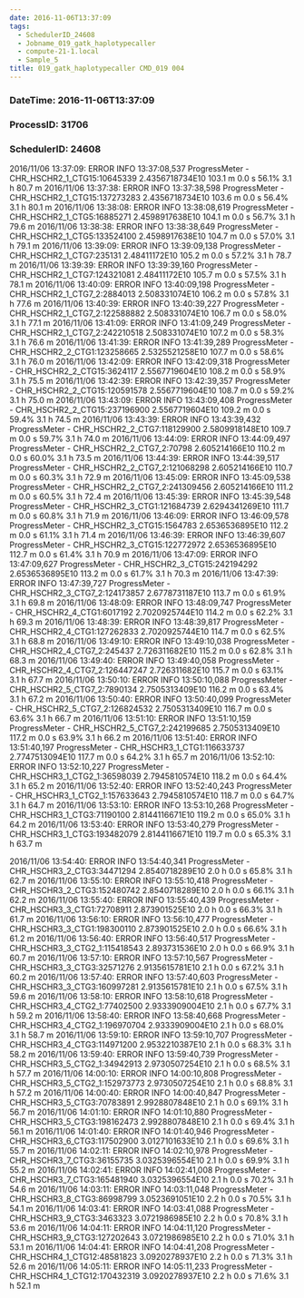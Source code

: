 ```yaml
---
date: 2016-11-06T13:37:09
tags:
  - SchedulerID_24608
  - Jobname_019_gatk_haplotypecaller
  - compute-21-1.local
  - Sample_5
title: 019_gatk_haplotypecaller CMD_019 004
---
```


### DateTime: 2016-11-06T13:37:09
### ProcessID: 31706
### SchedulerID: 24608


2016/11/06 13:37:09: ERROR INFO  13:37:08,537 ProgressMeter - CHR_HSCHR2_1_CTG15:10645339   2.4356718734E10   103.1 m            0.0 s       56.1%     3.1 h      80.7 m 
 2016/11/06 13:37:38: ERROR INFO  13:37:38,598 ProgressMeter - CHR_HSCHR2_1_CTG15:137273283   2.4356718734E10   103.6 m            0.0 s       56.4%     3.1 h      80.1 m 
 2016/11/06 13:38:08: ERROR INFO  13:38:08,619 ProgressMeter - CHR_HSCHR2_1_CTG5:16885271   2.4598917638E10   104.1 m            0.0 s       56.7%     3.1 h      79.6 m 
 2016/11/06 13:38:38: ERROR INFO  13:38:38,649 ProgressMeter - CHR_HSCHR2_1_CTG5:133524100   2.4598917638E10   104.7 m            0.0 s       57.0%     3.1 h      79.1 m 
 2016/11/06 13:39:09: ERROR INFO  13:39:09,138 ProgressMeter - CHR_HSCHR2_1_CTG7:235131    2.48411172E10   105.2 m            0.0 s       57.2%     3.1 h      78.7 m 
 2016/11/06 13:39:39: ERROR INFO  13:39:39,160 ProgressMeter - CHR_HSCHR2_1_CTG7:124321081    2.48411172E10   105.7 m            0.0 s       57.5%     3.1 h      78.1 m 
 2016/11/06 13:40:09: ERROR INFO  13:40:09,198 ProgressMeter - CHR_HSCHR2_1_CTG7_2:2884013   2.508331074E10   106.2 m            0.0 s       57.8%     3.1 h      77.6 m 
 2016/11/06 13:40:39: ERROR INFO  13:40:39,227 ProgressMeter - CHR_HSCHR2_1_CTG7_2:122588882   2.508331074E10   106.7 m            0.0 s       58.0%     3.1 h      77.1 m 
 2016/11/06 13:41:09: ERROR INFO  13:41:09,249 ProgressMeter - CHR_HSCHR2_1_CTG7_2:242210518   2.508331074E10   107.2 m            0.0 s       58.3%     3.1 h      76.6 m 
 2016/11/06 13:41:39: ERROR INFO  13:41:39,289 ProgressMeter - CHR_HSCHR2_2_CTG1:123258665   2.5325521258E10   107.7 m            0.0 s       58.6%     3.1 h      76.0 m 
 2016/11/06 13:42:09: ERROR INFO  13:42:09,318 ProgressMeter - CHR_HSCHR2_2_CTG15:3624117   2.5567719604E10   108.2 m            0.0 s       58.9%     3.1 h      75.5 m 
 2016/11/06 13:42:39: ERROR INFO  13:42:39,357 ProgressMeter - CHR_HSCHR2_2_CTG15:120591578   2.5567719604E10   108.7 m            0.0 s       59.2%     3.1 h      75.0 m 
 2016/11/06 13:43:09: ERROR INFO  13:43:09,408 ProgressMeter - CHR_HSCHR2_2_CTG15:237196900   2.5567719604E10   109.2 m            0.0 s       59.4%     3.1 h      74.5 m 
 2016/11/06 13:43:39: ERROR INFO  13:43:39,432 ProgressMeter - CHR_HSCHR2_2_CTG7:118129900   2.5809918148E10   109.7 m            0.0 s       59.7%     3.1 h      74.0 m 
 2016/11/06 13:44:09: ERROR INFO  13:44:09,497 ProgressMeter - CHR_HSCHR2_2_CTG7_2:70798   2.605214166E10   110.2 m            0.0 s       60.0%     3.1 h      73.5 m 
 2016/11/06 13:44:39: ERROR INFO  13:44:39,517 ProgressMeter - CHR_HSCHR2_2_CTG7_2:121068298   2.605214166E10   110.7 m            0.0 s       60.3%     3.1 h      72.9 m 
 2016/11/06 13:45:09: ERROR INFO  13:45:09,538 ProgressMeter - CHR_HSCHR2_2_CTG7_2:241309456   2.605214166E10   111.2 m            0.0 s       60.5%     3.1 h      72.4 m 
 2016/11/06 13:45:39: ERROR INFO  13:45:39,548 ProgressMeter - CHR_HSCHR2_3_CTG1:121684739   2.6294341269E10   111.7 m            0.0 s       60.8%     3.1 h      71.9 m 
 2016/11/06 13:46:09: ERROR INFO  13:46:09,578 ProgressMeter - CHR_HSCHR2_3_CTG15:1564783   2.6536536895E10   112.2 m            0.0 s       61.1%     3.1 h      71.4 m 
 2016/11/06 13:46:39: ERROR INFO  13:46:39,607 ProgressMeter - CHR_HSCHR2_3_CTG15:122772972   2.6536536895E10   112.7 m            0.0 s       61.4%     3.1 h      70.9 m 
 2016/11/06 13:47:09: ERROR INFO  13:47:09,627 ProgressMeter - CHR_HSCHR2_3_CTG15:242194292   2.6536536895E10   113.2 m            0.0 s       61.7%     3.1 h      70.3 m 
 2016/11/06 13:47:39: ERROR INFO  13:47:39,727 ProgressMeter - CHR_HSCHR2_3_CTG7_2:124173857   2.6778731187E10   113.7 m            0.0 s       61.9%     3.1 h      69.8 m 
 2016/11/06 13:48:09: ERROR INFO  13:48:09,747 ProgressMeter - CHR_HSCHR2_4_CTG1:6017192   2.7020925744E10   114.2 m            0.0 s       62.2%     3.1 h      69.3 m 
 2016/11/06 13:48:39: ERROR INFO  13:48:39,817 ProgressMeter - CHR_HSCHR2_4_CTG1:127262833   2.7020925744E10   114.7 m            0.0 s       62.5%     3.1 h      68.8 m 
 2016/11/06 13:49:10: ERROR INFO  13:49:10,038 ProgressMeter - CHR_HSCHR2_4_CTG7_2:245437   2.726311682E10   115.2 m            0.0 s       62.8%     3.1 h      68.3 m 
 2016/11/06 13:49:40: ERROR INFO  13:49:40,058 ProgressMeter - CHR_HSCHR2_4_CTG7_2:126447247   2.726311682E10   115.7 m            0.0 s       63.1%     3.1 h      67.7 m 
 2016/11/06 13:50:10: ERROR INFO  13:50:10,088 ProgressMeter - CHR_HSCHR2_5_CTG7_2:7890134   2.7505313409E10   116.2 m            0.0 s       63.4%     3.1 h      67.2 m 
 2016/11/06 13:50:40: ERROR INFO  13:50:40,099 ProgressMeter - CHR_HSCHR2_5_CTG7_2:126824532   2.7505313409E10   116.7 m            0.0 s       63.6%     3.1 h      66.7 m 
 2016/11/06 13:51:10: ERROR INFO  13:51:10,159 ProgressMeter - CHR_HSCHR2_5_CTG7_2:242199685   2.7505313409E10   117.2 m            0.0 s       63.9%     3.1 h      66.2 m 
 2016/11/06 13:51:40: ERROR INFO  13:51:40,197 ProgressMeter - CHR_HSCHR3_1_CTG1:116633737   2.7747513094E10   117.7 m            0.0 s       64.2%     3.1 h      65.7 m 
 2016/11/06 13:52:10: ERROR INFO  13:52:10,227 ProgressMeter - CHR_HSCHR3_1_CTG2_1:36598039   2.7945810574E10   118.2 m            0.0 s       64.4%     3.1 h      65.2 m 
 2016/11/06 13:52:40: ERROR INFO  13:52:40,243 ProgressMeter - CHR_HSCHR3_1_CTG2_1:157633643   2.7945810574E10   118.7 m            0.0 s       64.7%     3.1 h      64.7 m 
 2016/11/06 13:53:10: ERROR INFO  13:53:10,268 ProgressMeter - CHR_HSCHR3_1_CTG3:71190100   2.8144116671E10   119.2 m            0.0 s       65.0%     3.1 h      64.2 m 
 2016/11/06 13:53:40: ERROR INFO  13:53:40,279 ProgressMeter - CHR_HSCHR3_1_CTG3:193482079   2.8144116671E10   119.7 m            0.0 s       65.3%     3.1 h      63.7 m 
<!-- more -->
 2016/11/06 13:54:40: ERROR INFO  13:54:40,341 ProgressMeter - CHR_HSCHR3_2_CTG3:34471294   2.8540718289E10     2.0 h            0.0 s       65.8%     3.1 h      62.7 m 
 2016/11/06 13:55:10: ERROR INFO  13:55:10,418 ProgressMeter - CHR_HSCHR3_2_CTG3:152480742   2.8540718289E10     2.0 h            0.0 s       66.1%     3.1 h      62.2 m 
 2016/11/06 13:55:40: ERROR INFO  13:55:40,439 ProgressMeter - CHR_HSCHR3_3_CTG1:72708911   2.873901525E10     2.0 h            0.0 s       66.3%     3.1 h      61.7 m 
 2016/11/06 13:56:10: ERROR INFO  13:56:10,477 ProgressMeter - CHR_HSCHR3_3_CTG1:198300110   2.873901525E10     2.0 h            0.0 s       66.6%     3.1 h      61.2 m 
 2016/11/06 13:56:40: ERROR INFO  13:56:40,517 ProgressMeter - CHR_HSCHR3_3_CTG2_1:115418543   2.893731536E10     2.0 h            0.0 s       66.9%     3.1 h      60.7 m 
 2016/11/06 13:57:10: ERROR INFO  13:57:10,567 ProgressMeter - CHR_HSCHR3_3_CTG3:32571276   2.9135615781E10     2.1 h            0.0 s       67.2%     3.1 h      60.2 m 
 2016/11/06 13:57:40: ERROR INFO  13:57:40,603 ProgressMeter - CHR_HSCHR3_3_CTG3:160997281   2.9135615781E10     2.1 h            0.0 s       67.5%     3.1 h      59.6 m 
 2016/11/06 13:58:10: ERROR INFO  13:58:10,618 ProgressMeter - CHR_HSCHR3_4_CTG2_1:77402500   2.9333909004E10     2.1 h            0.0 s       67.7%     3.1 h      59.2 m 
 2016/11/06 13:58:40: ERROR INFO  13:58:40,668 ProgressMeter - CHR_HSCHR3_4_CTG2_1:196970704   2.9333909004E10     2.1 h            0.0 s       68.0%     3.1 h      58.7 m 
 2016/11/06 13:59:10: ERROR INFO  13:59:10,707 ProgressMeter - CHR_HSCHR3_4_CTG3:114971200   2.9532210387E10     2.1 h            0.0 s       68.3%     3.1 h      58.2 m 
 2016/11/06 13:59:40: ERROR INFO  13:59:40,739 ProgressMeter - CHR_HSCHR3_5_CTG2_1:34942913   2.9730507254E10     2.1 h            0.0 s       68.5%     3.1 h      57.7 m 
 2016/11/06 14:00:10: ERROR INFO  14:00:10,808 ProgressMeter - CHR_HSCHR3_5_CTG2_1:152973773   2.9730507254E10     2.1 h            0.0 s       68.8%     3.1 h      57.2 m 
 2016/11/06 14:00:40: ERROR INFO  14:00:40,847 ProgressMeter - CHR_HSCHR3_5_CTG3:70783891   2.9928807848E10     2.1 h            0.0 s       69.1%     3.1 h      56.7 m 
 2016/11/06 14:01:10: ERROR INFO  14:01:10,880 ProgressMeter - CHR_HSCHR3_5_CTG3:198162473   2.9928807848E10     2.1 h            0.0 s       69.4%     3.1 h      56.1 m 
 2016/11/06 14:01:40: ERROR INFO  14:01:40,946 ProgressMeter - CHR_HSCHR3_6_CTG3:117502900   3.0127101633E10     2.1 h            0.0 s       69.6%     3.1 h      55.7 m 
 2016/11/06 14:02:11: ERROR INFO  14:02:10,978 ProgressMeter - CHR_HSCHR3_7_CTG3:36155735   3.0325396554E10     2.1 h            0.0 s       69.9%     3.1 h      55.2 m 
 2016/11/06 14:02:41: ERROR INFO  14:02:41,008 ProgressMeter - CHR_HSCHR3_7_CTG3:165481940   3.0325396554E10     2.1 h            0.0 s       70.2%     3.1 h      54.6 m 
 2016/11/06 14:03:11: ERROR INFO  14:03:11,048 ProgressMeter - CHR_HSCHR3_8_CTG3:86998799   3.0523691051E10     2.2 h            0.0 s       70.5%     3.1 h      54.1 m 
 2016/11/06 14:03:41: ERROR INFO  14:03:41,088 ProgressMeter - CHR_HSCHR3_9_CTG3:3463323   3.0721986985E10     2.2 h            0.0 s       70.8%     3.1 h      53.6 m 
 2016/11/06 14:04:11: ERROR INFO  14:04:11,120 ProgressMeter - CHR_HSCHR3_9_CTG3:127202643   3.0721986985E10     2.2 h            0.0 s       71.0%     3.1 h      53.1 m 
 2016/11/06 14:04:41: ERROR INFO  14:04:41,208 ProgressMeter - CHR_HSCHR4_1_CTG12:48581823   3.0920278937E10     2.2 h            0.0 s       71.3%     3.1 h      52.6 m 
 2016/11/06 14:05:11: ERROR INFO  14:05:11,233 ProgressMeter - CHR_HSCHR4_1_CTG12:170432319   3.0920278937E10     2.2 h            0.0 s       71.6%     3.1 h      52.1 m 
 